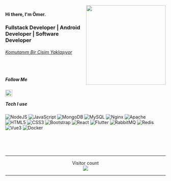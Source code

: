 <img src="https://media.giphy.com/media/WFZvB7VIXBgiz3oDXE/source.gif" align="right" height="250">

#### Hi there, I'm Ömer.

### Fullstack Developer | Android Developer | Software Developer

###### <a href="https://github.com/ofarukbicer/oyun-alani">Komutanım Bir Cisim Yaklaşıyor</a>

<br />

##### Follow Me

<a href="https://www.linkedin.com/in/ofarukbicer/"><img width="22" align="left" src="https://cdn2.iconfinder.com/data/icons/social-media-2285/512/1_Linkedin_unofficial_colored_svg-64.png"></a>

<br />

##### Tech I use
![NodeJS](https://img.shields.io/badge/nodejs-%233c873a.svg?style=for-the-badge&logo=nodedotjs&logoColor=white) 
![JavaScript](https://img.shields.io/badge/javascript-%23F0DB4F.svg?style=for-the-badge&logo=javascript&logoColor=black) 
![MongoDB](https://img.shields.io/badge/mongodb-%23023430.svg?style=for-the-badge&logo=mongodb&logoColor=white) 
![MySQL](https://img.shields.io/badge/mysql-%2300f.svg?style=for-the-badge&logo=mysql&logoColor=white) 
![Nginx](https://img.shields.io/badge/nginx-%23009337.svg?style=for-the-badge&logo=nginx&logoColor=white) 
![Apache](https://img.shields.io/badge/apache-%23D42029.svg?style=for-the-badge&logo=apache&logoColor=white) 
![HTML5](https://img.shields.io/badge/html5-%23E34F26.svg?style=for-the-badge&logo=html5&logoColor=white) 
![CSS3](https://img.shields.io/badge/css3-%231572B6.svg?style=for-the-badge&logo=css3&logoColor=white) 
![Bootstrap](https://img.shields.io/badge/bootstrap-%238511FA.svg?style=for-the-badge&logo=bootstrap&logoColor=white) 
![React](https://img.shields.io/badge/react-%2320232a.svg?style=for-the-badge&logo=react&logoColor=%2361DAFB)
![Flutter](https://img.shields.io/badge/Flutter-%2302569B.svg?style=for-the-badge&logo=Flutter&logoColor=white)
![RabbitMQ](https://img.shields.io/badge/rabbitmq-%23FF6600.svg?style=for-the-badge&logo=rabbitmq&logoColor=white)
![Redis](https://img.shields.io/badge/redis-%237A0D00.svg?style=for-the-badge&logo=redis&logoColor=white)
![Vue3](https://img.shields.io/badge/vue3-%2341B37F.svg?style=for-the-badge&logo=vuedotjs&logoColor=white)
![Docker](https://img.shields.io/badge/docker-%231D63ED.svg?style=for-the-badge&logo=docker&logoColor=white)

<br>
<br>
<br>
<hr align="center">
  <p align="center"> 
    Visitor count<br>
    <img src="https://profile-counter.glitch.me/ofarukbicer/count.svg" />
  </p>

  
<hr align="center">
